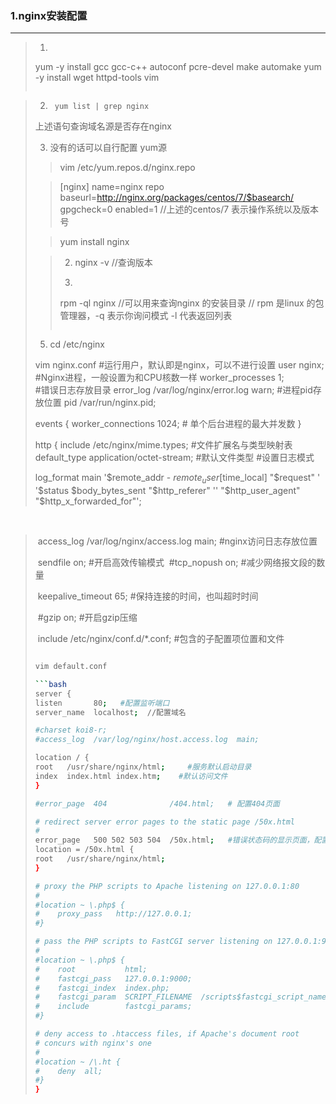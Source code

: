 ### 1.nginx安装配置

---

> 1. ```bash
>   yum -y install gcc gcc-c++ autoconf pcre-devel make automake
>   yum -y install wget httpd-tools vim
>   ```



> 2. ``` yum list | grep nginx```
>
> 上述语句查询域名源是否存在nginx
>
> 3. 没有的话可以自行配置 yum源
> > vim /etc/yum.repos.d/nginx.repo
>
>   >[nginx]
>   >name=nginx repo
>   >baseurl=http://nginx.org/packages/centos/7/$basearch/
>   >gpgcheck=0
>   >enabled=1
>   >//上述的centos/7  表示操作系统以及版本号
>
> > yum install nginx
>
>  >
>  >2. nginx -v  //查询版本
>  >
>  >3. ```text
>  >  rpm -ql nginx    //可以用来查询nginx 的安装目录
>  >  // rpm 是linux 的包管理器，-q 表示你询问模式 -l 代表返回列表
>  >  ```
>
> 5. cd /etc/nginx
>
> vim nginx.conf
> #运行用户，默认即是nginx，可以不进行设置
> user  nginx;
> #Nginx进程，一般设置为和CPU核数一样
> worker_processes  1;   
> #错误日志存放目录
> error_log  /var/log/nginx/error.log warn;
> #进程pid存放位置
> pid        /var/run/nginx.pid;
>
> events {
> worker_connections  1024; # 单个后台进程的最大并发数
> }
>
> http {
> include       /etc/nginx/mime.types;   #文件扩展名与类型映射表
> default_type  application/octet-stream;  #默认文件类型
> #设置日志模式
>
> log_format  main  '$remote_addr - $remote_user [$time_local] "$request" '
> '$status $body_bytes_sent "$http_referer" ''
> "​$http_user_agent" "$http_x_forwarded_for"';


​      
> ​	access_log  /var/log/nginx/access.log  main;   #nginx访问日志存放位置
>
> ​	sendfile        on;   #开启高效传输模式
> ​	#tcp_nopush     on;    #减少网络报文段的数量
>
> ​	keepalive_timeout  65;  #保持连接的时间，也叫超时时间
>
> ​	#gzip  on;  #开启gzip压缩
>
> ​	include /etc/nginx/conf.d/*.conf; #包含的子配置项位置和文件
> ```bash
> 
> vim default.conf
> 
> ​```bash
> server {
> listen       80;   #配置监听端口
> server_name  localhost;  //配置域名
> 
> #charset koi8-r;     
> #access_log  /var/log/nginx/host.access.log  main;
> 
> location / {
> root   /usr/share/nginx/html;     #服务默认启动目录
> index  index.html index.htm;    #默认访问文件
> }
> 
> #error_page  404              /404.html;   # 配置404页面
> 
> # redirect server error pages to the static page /50x.html
> #
> error_page   500 502 503 504  /50x.html;   #错误状态码的显示页面，配置后需要重启
> location = /50x.html {
> root   /usr/share/nginx/html;
> }
> 
> # proxy the PHP scripts to Apache listening on 127.0.0.1:80
> #
> #location ~ \.php$ {
> #    proxy_pass   http://127.0.0.1;
> #}
> 
> # pass the PHP scripts to FastCGI server listening on 127.0.0.1:9000
> #
> #location ~ \.php$ {
> #    root           html;
> #    fastcgi_pass   127.0.0.1:9000;
> #    fastcgi_index  index.php;
> #    fastcgi_param  SCRIPT_FILENAME  /scripts$fastcgi_script_name;
> #    include        fastcgi_params;
> #}
> 
> # deny access to .htaccess files, if Apache's document root
> # concurs with nginx's one
> #
> #location ~ /\.ht {
> #    deny  all;
> #}
> }
> ```

